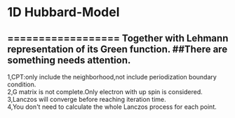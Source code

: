# 1D Hubbard-Model
==================
Together with Lehmann representation of its Green function.
##There are something needs attention.
------------------------------------
1,CPT:only include the neighborhood,not include periodization boundary condition.<br>
2,G matrix is not complete.Only electron with up spin is considered.<br>
3,Lanczos will converge before reaching iteration time.<br>
4,You don't need to calculate the whole Lanczos process for each point.<br>
